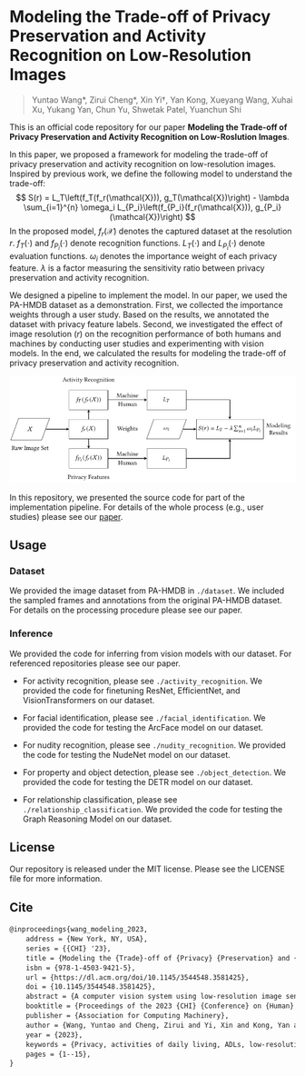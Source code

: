 # Modeling the Trade-off of Privacy Preservation and Activity Recognition on Low-Resolution Images

> Yuntao Wang\*, Zirui Cheng\*, Xin Yi†, Yan Kong, Xueyang Wang, Xuhai Xu, Yukang Yan, Chun Yu, Shwetak Patel, Yuanchun Shi

This is an official code repository for our paper **Modeling the Trade-off of Privacy Preservation and Activity Recognition on Low-Roslution Images**.

In this paper, we proposed a framework for modeling the trade-off of privacy preservation and activity recognition on low-resolution images. Inspired by previous work, we define the following model to understand the trade-off:
$$
S(r) = L_T\left(f_T(f_r(\mathcal{X})), g_T(\mathcal{X})\right) - 
\lambda \sum_{i=1}^{n} \omega_i L_{P_i}\left(f_{P_i}(f_r(\mathcal{X})), g_{P_i}(\mathcal{X})\right)
$$
In the proposed model, $f_r(\mathcal{X})$ denotes the captured dataset at the resolution $r$. $f_T(\cdot)$ and $f_{P_i}(\cdot)$ denote recognition functions. $L_T(\cdot)$ and $L_{P_i}(\cdot)$ denote evaluation functions. $\omega_i$ denotes the importance weight of each privacy feature. $\lambda$ is a factor measuring the sensitivity ratio between privacy preservation and activity recognition.

We designed a pipeline to implement the model. In our paper, we used the PA-HMDB dataset as a demonstration. First, we collected the importance weights through a user study. Based on the results, we annotated the dataset with privacy feature labels. Second, we investigated the effect of image resolution ($r$) on the recognition performance of both humans and machines by conducting user studies and experimenting with vision models. In the end, we calculated the results for modeling the trade-off of privacy preservation and activity recognition.

<img src="./documentation/framework.pdf">

In this repository, we presented the source code for part of the implementation pipeline. For details of the whole process (e.g., user studies) please see our [paper](https://dl.acm.org/doi/abs/10.1145/3544548.3581425).

## Usage

### Dataset

We provided the image dataset from PA-HMDB in `./dataset`. We included the sampled frames and annotations from the original PA-HMDB dataset. For details on the processing procedure please see our paper.

### Inference

We provided the code for inferring from vision models with our dataset. For referenced repositories please see our paper.

+ For activity recognition, please see `./activity_recognition`. We provided the code for finetuning ResNet, EfficientNet, and VisionTransformers on our dataset.

+ For facial identification, please see `./facial_identification`. We provided the code for testing the ArcFace model on our dataset.

+ For nudity recognition, please see `./nudity_recognition`. We provided the code for testing the NudeNet model on our dataset.

+ For property and object detection, please see `./object_detection`. We provided the code for testing the DETR model on our dataset.

+ For relationship classification, please see `./relationship_classification`. We provided the code for testing the Graph Reasoning Model on our dataset.

## License

Our repository is released under the MIT license. Please see the LICENSE file for more information.

## Cite

```latex
@inproceedings{wang_modeling_2023,
	address = {New York, NY, USA},
	series = {{CHI} '23},
	title = {Modeling the {Trade}-off of {Privacy} {Preservation} and {Activity} {Recognition} on {Low}-{Resolution} {Images}},
	isbn = {978-1-4503-9421-5},
	url = {https://dl.acm.org/doi/10.1145/3544548.3581425},
	doi = {10.1145/3544548.3581425},
	abstract = {A computer vision system using low-resolution image sensors can provide intelligent services (e.g., activity recognition) but preserve unnecessary visual privacy information from the hardware level. However, preserving visual privacy and enabling accurate machine recognition have adversarial needs on image resolution. Modeling the trade-off of privacy preservation and machine recognition performance can guide future privacy-preserving computer vision systems using low-resolution image sensors. In this paper, using the at-home activity of daily livings (ADLs) as the scenario, we first obtained the most important visual privacy features through a user survey. Then we quantified and analyzed the effects of image resolution on human and machine recognition performance in activity recognition and privacy awareness tasks. We also investigated how modern image super-resolution techniques influence these effects. Based on the results, we proposed a method for modeling the trade-off of privacy preservation and activity recognition on low-resolution images.},
	booktitle = {Proceedings of the 2023 {CHI} {Conference} on {Human} {Factors} in {Computing} {Systems}},
	publisher = {Association for Computing Machinery},
	author = {Wang, Yuntao and Cheng, Zirui and Yi, Xin and Kong, Yan and Wang, Xueyang and Xu, Xuhai and Yan, Yukang and Yu, Chun and Patel, Shwetak and Shi, Yuanchun},
	year = {2023},
	keywords = {Privacy, activities of daily living, ADLs, low-resolution image, privacy preserving, visual privacy},
	pages = {1--15},
}

```

